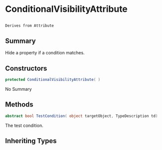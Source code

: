 # ConditionalVisibilityAttribute

## 
```c#
Derives from Attribute
```

## Summary

Hide a property if a condition matches.
## Constructors

```c#
protected ConditionalVisibilityAttribute( ) 
```
No Summary
## Methods

```c#
abstract bool TestCondition( object targetObject, TypeDescription td) 
```
The test condition.
## Inheriting Types

